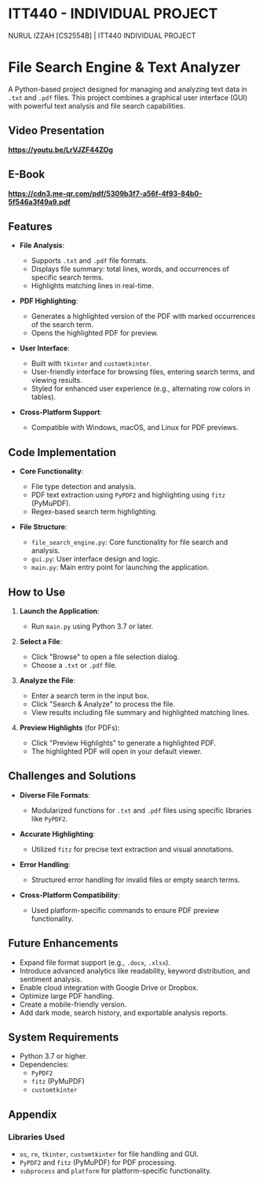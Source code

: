 # ITT440 - INDIVIDUAL PROJECT
NURUL IZZAH [CS2554B] |
ITT440 INDIVIDUAL PROJECT 

# File Search Engine & Text Analyzer

A Python-based project designed for managing and analyzing text data in `.txt` and `.pdf` files. This project combines a graphical user interface (GUI) with powerful text analysis and file search capabilities.

## Video Presentation
**https://youtu.be/LrVJZF44ZOg**

## E-Book
**https://cdn3.me-qr.com/pdf/5309b3f7-a56f-4f93-84b0-5f546a3f49a9.pdf**

## Features

- **File Analysis**:
  - Supports `.txt` and `.pdf` file formats.
  - Displays file summary: total lines, words, and occurrences of specific search terms.
  - Highlights matching lines in real-time.

- **PDF Highlighting**:
  - Generates a highlighted version of the PDF with marked occurrences of the search term.
  - Opens the highlighted PDF for preview.

- **User Interface**:
  - Built with `tkinter` and `customtkinter`.
  - User-friendly interface for browsing files, entering search terms, and viewing results.
  - Styled for enhanced user experience (e.g., alternating row colors in tables).

- **Cross-Platform Support**:
  - Compatible with Windows, macOS, and Linux for PDF previews.

## Code Implementation

- **Core Functionality**:
  - File type detection and analysis.
  - PDF text extraction using `PyPDF2` and highlighting using `fitz` (PyMuPDF).
  - Regex-based search term highlighting.
  
- **File Structure**:
  - `file_search_engine.py`: Core functionality for file search and analysis.
  - `gui.py`: User interface design and logic.
  - `main.py`: Main entry point for launching the application.

## How to Use

1. **Launch the Application**:
   - Run `main.py` using Python 3.7 or later.
   
2. **Select a File**:
   - Click "Browse" to open a file selection dialog.
   - Choose a `.txt` or `.pdf` file.

3. **Analyze the File**:
   - Enter a search term in the input box.
   - Click "Search & Analyze" to process the file.
   - View results including file summary and highlighted matching lines.

4. **Preview Highlights** (for PDFs):
   - Click "Preview Highlights" to generate a highlighted PDF.
   - The highlighted PDF will open in your default viewer.

## Challenges and Solutions

- **Diverse File Formats**:
  - Modularized functions for `.txt` and `.pdf` files using specific libraries like `PyPDF2`.

- **Accurate Highlighting**:
  - Utilized `fitz` for precise text extraction and visual annotations.

- **Error Handling**:
  - Structured error handling for invalid files or empty search terms.

- **Cross-Platform Compatibility**:
  - Used platform-specific commands to ensure PDF preview functionality.

## Future Enhancements

- Expand file format support (e.g., `.docx`, `.xlsx`).
- Introduce advanced analytics like readability, keyword distribution, and sentiment analysis.
- Enable cloud integration with Google Drive or Dropbox.
- Optimize large PDF handling.
- Create a mobile-friendly version.
- Add dark mode, search history, and exportable analysis reports.

## System Requirements

- Python 3.7 or higher.
- Dependencies:
  - `PyPDF2`
  - `fitz` (PyMuPDF)
  - `customtkinter`

## Appendix

### Libraries Used
- `os`, `re`, `tkinter`, `customtkinter` for file handling and GUI.
- `PyPDF2` and `fitz` (PyMuPDF) for PDF processing.
- `subprocess` and `platform` for platform-specific functionality.
